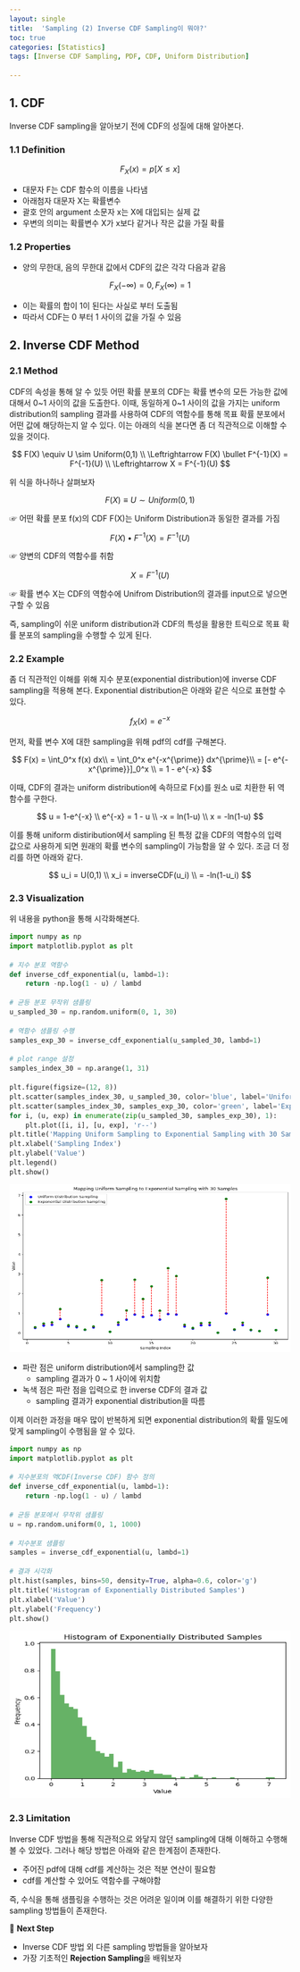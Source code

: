 ```yaml
---
layout: single
title:  'Sampling (2) Inverse CDF Sampling이 뭐야?'
toc: true
categories: [Statistics]
tags: [Inverse CDF Sampling, PDF, CDF, Uniform Distribution]

---
```




## 1. CDF

Inverse CDF sampling을 알아보기 전에 CDF의 성질에 대해 알아본다.

### 1.1 Definition

$$
F_X(x) = p[X \leq x]
$$

- 대문자 F는 CDF 함수의 이름을 나타냄
- 아래첨자 대문자 X는 확률변수
- 괄호 안의 argument 소문자 x는 X에 대입되는 실제 값
- 우변의 의미는 확률변수 X가 x보다 같거나 작은 값을 가질 확률

### 1.2 Properties

- 양의 무한대, 음의 무한대 값에서 CDF의 값은 각각 다음과 같음

$$
F_X(-\infty) = 0, F_X(\infty) = 1
$$

- 이는 확률의 합이 1이 된다는 사실로 부터 도출됨
- 따라서 CDF는 0 부터 1 사이의 값을 가질 수 있음



## 2. Inverse CDF Method

### 2.1 Method

CDF의 속성을 통해 알 수 있듯 어떤 확률 분포의 CDF는 확률 변수의 모든 가능한 값에 대해서 0~1 사이의 값을 도출한다. 이때, 동일하게 0~1 사이의 값을 가지는 uniform distribution의 sampling 결과를 사용하여 CDF의 역함수를 통해 목표 확률 분포에서 어떤 값에 해당하는지 알 수 있다. 이는 아래의 식을 본다면 좀 더 직관적으로 이해할 수 있을 것이다.


$$
F(X) \equiv U \sim Uniform(0,1) \\
\Leftrightarrow F(X) \bullet F^{-1}(X) = F^{-1}(U) \\
\Leftrightarrow X = F^{-1}(U)
$$




위 식을 하나하나 살펴보자


$$
F(X) \equiv U \sim Uniform(0,1)
$$


☞ 어떤 확률 분포 f(x)의 CDF F(X)는 Uniform Distribution과 동일한 결과를 가짐


$$
F(X) \bullet F^{-1}(X) = F^{-1}(U)
$$


☞ 양변의 CDF의 역함수를 취함


$$
X = F^{-1}(U)
$$


☞ 확률 변수 X는 CDF의 역함수에 Unifrom Distribution의 결과를 input으로 넣으면 구할 수 있음



즉, sampling이 쉬운 uniform distribution과 CDF의 특성을 활용한 트릭으로 목표 확률 분포의 sampling을 수행할 수 있게 된다.



### 2.2 Example

좀 더 직관적인 이해를 위해 지수 분포(exponential distribution)에 inverse CDF sampling을 적용해 본다. Exponential distribution은 아래와 같은 식으로 표현할 수 있다.


$$
f_X(x)=e^{-x}
$$


먼저, 확률 변수 X에 대한 sampling을 위해 pdf의 cdf를 구해본다.


$$
F(x) = \int_0^x f(x) dx\\
= \int_0^x e^{-x^{\prime}} dx^{\prime}\\
= [- e^{-x^{\prime}}]_0^x \\
= 1 - e^{-x}
$$


이때, CDF의 결과는 uniform distribution에 속하므로 F(x)를 원소 u로 치환한 뒤 역함수를 구한다.


$$
u = 1-e^{-x} \\
e^{-x} = 1 - u \\
-x = ln(1-u) \\
x = -ln(1-u)
$$


이를 통해 uniform distiribution에서 sampling 된 특정 값을 CDF의 역함수의 입력 값으로 사용하게 되면 원래의 확률 변수의 sampling이 가능함을 알 수 있다. 조금 더 정리를 하면 아래와 같다.


$$
u_i = U(0,1) \\
x_i = inverseCDF(u_i) \\
= -ln(1-u_i)
$$



### 2.3 Visualization

위 내용을 python을 통해 시각화해본다.

````python
import numpy as np
import matplotlib.pyplot as plt

# 지수 분포 역함수
def inverse_cdf_exponential(u, lambd=1):
    return -np.log(1 - u) / lambd

# 균등 분포 무작위 샘플링
u_sampled_30 = np.random.uniform(0, 1, 30)

# 역함수 샘플링 수행
samples_exp_30 = inverse_cdf_exponential(u_sampled_30, lambd=1)

# plot range 설정
samples_index_30 = np.arange(1, 31)

plt.figure(figsize=(12, 8))
plt.scatter(samples_index_30, u_sampled_30, color='blue', label='Uniform Distribution Sampling')
plt.scatter(samples_index_30, samples_exp_30, color='green', label='Exponential Distribution Sampling')
for i, (u, exp) in enumerate(zip(u_sampled_30, samples_exp_30), 1):
    plt.plot([i, i], [u, exp], 'r--')
plt.title('Mapping Uniform Sampling to Exponential Sampling with 30 Samples')
plt.xlabel('Sampling Index')
plt.ylabel('Value')
plt.legend()
plt.show()
````

<p align="center"><img src="https://github.com/sigirace/page-images/blob/main/statistics/sampling/inverse_cdf/1.png?raw=true" width="600" height="300"></p>

- 파란 점은 uniform distribution에서 sampling한 값
  - sampling 결과가 0 ~ 1 사이에 위치함
- 녹색 점은 파란 점을 입력으로 한 inverse CDF의 결과 값
  - sampling 결과가 exponential distribution을 따름

이제 이러한 과정을 매우 많이 반복하게 되면 exponential distribution의 확률 밀도에 맞게 sampling이 수행됨을 알 수 있다.

```python
import numpy as np
import matplotlib.pyplot as plt

# 지수분포의 역CDF(Inverse CDF) 함수 정의
def inverse_cdf_exponential(u, lambd=1):
    return -np.log(1 - u) / lambd

# 균등 분포에서 무작위 샘플링
u = np.random.uniform(0, 1, 1000)

# 지수분포 샘플링
samples = inverse_cdf_exponential(u, lambd=1)

# 결과 시각화
plt.hist(samples, bins=50, density=True, alpha=0.6, color='g')
plt.title('Histogram of Exponentially Distributed Samples')
plt.xlabel('Value')
plt.ylabel('Frequency')
plt.show()
```

<p align="center"><img src="https://github.com/sigirace/page-images/blob/main/statistics/sampling/inverse_cdf/2.png?raw=true" width="600" height="300"></p>

### 2.3 Limitation

Inverse CDF 방법을 통해 직관적으로 와닿지 않던 sampling에 대해 이해하고 수행해 볼 수 있었다. 그러나 해당 방법은 아래와 같은 한계점이 존재한다.

- 주어진 pdf에 대해 cdf를 계산하는 것은 적분 연산이 필요함
- cdf를 계산할 수 있어도 역함수를 구해야함

즉, 수식을 통해 샘플링을 수행하는 것은 어려운 일이며 이를 해결하기 위한 다양한 sampling 방법들이 존재한다.

🏃 **Next Step**

- Inverse CDF 방법 외 다른 sampling 방법들을 알아보자
- 가장 기초적인 **Rejection Sampling**을 배워보자

